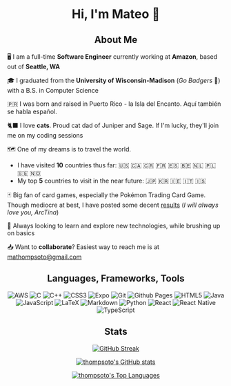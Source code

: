 <h1 align="center">Hi, I'm Mateo 👋</h1>

<h2 align="center">About Me</h2>

🖥️ I am a full-time **Software Engineer** currently working at **Amazon**, based out of **Seattle, WA**

🎓 I graduated from the **University of Wisconsin-Madison** (*Go Badgers* 🦡) with a B.S. in Computer Science

🇵🇷 I was born and raised in Puerto Rico - la Isla del Encanto. Aquí también se habla español.

🐈‍⬛ I love **cats**. Proud cat dad of Juniper and Sage. If I'm lucky, they'll join me on my coding sessions

🗺️ One of my dreams is to travel the world.
  * I have visited **10** countries thus far: 🇺🇸 🇨🇦 🇨🇷 🇫🇷 🇪🇸 🇧🇪 🇳🇱 🇵🇱 🇸🇪 🇳🇴
  * My top **5** countries to visit in the near future: 🇯🇵 🇰🇷 🇮🇪 🇮🇹 🇮🇸

🃏 Big fan of card games, especially the Pokémon Trading Card Game. Though mediocre at best, I have posted some decent [results](https://limitlesstcg.com/players/5012) (*I will always love you, ArcTina*)

💭 Always looking to learn and explore new technologies, while brushing up on basics

📥 Want to **collaborate**? Easiest way to reach me is at [mathompsoto@gmail.com](mailto:mathompsoto@gmail.com)

<h2 align="center">Languages, Frameworks, Tools</h2>
<div align="center">
 
  ![AWS](https://img.shields.io/badge/AWS-%23FF9900.svg?style=for-the-badge&logo=amazon-aws&logoColor=white)
  ![C](https://img.shields.io/badge/c-%2300599C.svg?style=for-the-badge&logo=c&logoColor=white)
  ![C++](https://img.shields.io/badge/c++-%2300599C.svg?style=for-the-badge&logo=c%2B%2B&logoColor=white) 
  ![CSS3](https://img.shields.io/badge/css3-%231572B6.svg?style=for-the-badge&logo=css3&logoColor=white)
  ![Expo](https://img.shields.io/badge/expo-1C1E24?style=for-the-badge&logo=expo&logoColor=#D04A37)
  ![Git](https://img.shields.io/badge/git-%23F05033.svg?style=for-the-badge&logo=git&logoColor=white)
  ![Github Pages](https://img.shields.io/badge/github%20pages-121013?style=for-the-badge&logo=github&logoColor=white) 
  ![HTML5](https://img.shields.io/badge/html5-%23E34F26.svg?style=for-the-badge&logo=html5&logoColor=white)
  ![Java](https://img.shields.io/badge/java-%23ED8B00.svg?style=for-the-badge&logo=openjdk&logoColor=white)
  ![JavaScript](https://img.shields.io/badge/javascript-%23323330.svg?style=for-the-badge&logo=javascript&logoColor=%23F7DF1E)
  ![LaTeX](https://img.shields.io/badge/latex-%23008080.svg?style=for-the-badge&logo=latex&logoColor=white)
  ![Markdown](https://img.shields.io/badge/markdown-%23000000.svg?style=for-the-badge&logo=markdown&logoColor=white)
  ![Python](https://img.shields.io/badge/python-3670A0?style=for-the-badge&logo=python&logoColor=ffdd54)
  ![React](https://img.shields.io/badge/react-%2320232a.svg?style=for-the-badge&logo=react&logoColor=%2361DAFB)
  ![React Native](https://img.shields.io/badge/react_native-%2320232a.svg?style=for-the-badge&logo=react&logoColor=%2361DAFB) 
  ![TypeScript](https://img.shields.io/badge/typescript-%23007ACC.svg?style=for-the-badge&logo=typescript&logoColor=white)  
  
</div>

<h2 align="center">Stats</h2>
<div align="center">
 
 [![GitHub Streak](https://streak-stats.demolab.com?user=thompsoto&theme=dark)](https://git.io/streak-stats)
 
 [![thompsoto's GitHub stats](https://github-readme-stats.vercel.app/api?username=thompsoto&theme=dracula)](https://github.com/anuraghazra/github-readme-stats)
 
 [![thompsoto's Top Languages](https://github-readme-stats.vercel.app/api/top-langs/?username=thompsoto&theme=dracula)](https://github.com/anuraghazra/github-readme-stats)
 
</div>
